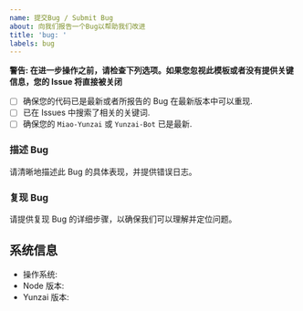 ```yaml
---
name: 提交Bug / Submit Bug
about: 向我们报告一个Bug以帮助我们改进
title: 'bug: '
labels: bug
---
```


**警告: 在进一步操作之前，请检查下列选项。如果您忽视此模板或者没有提供关键信息，您的 Issue 将直接被关闭**

- [ ] 确保您的代码已是最新或者所报告的 Bug 在最新版本中可以重现.
- [ ] 已在 Issues 中搜索了相关的关键词.
- [ ] 确保您的 `Miao-Yunzai` 或 `Yunzai-Bot` 已是最新.

### 描述 Bug

请清晰地描述此 Bug 的具体表现，并提供错误日志。

### 复现 Bug

请提供复现 Bug 的详细步骤，以确保我们可以理解并定位问题。

## 系统信息

- 操作系统:
- Node 版本:
- Yunzai 版本:
